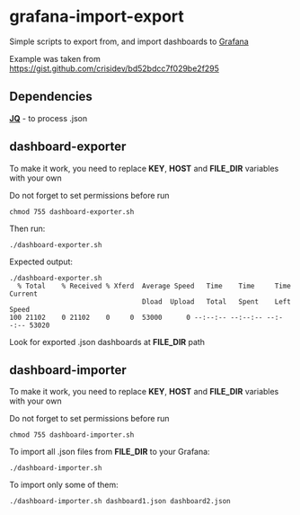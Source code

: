 # grafana-import-export

Simple scripts to export from, and import dashboards to [Grafana](http://grafana.org/)

Example was taken from https://gist.github.com/crisidev/bd52bdcc7f029be2f295 

## Dependencies
**[JQ](https://stedolan.github.io/jq/)** - to process .json

## dashboard-exporter
To make it work, you need to replace **KEY**, **HOST** and **FILE_DIR** variables with your own

Do not forget to set permissions before run
```
chmod 755 dashboard-exporter.sh
```

Then run:
```
./dashboard-exporter.sh
```

Expected output:
```
./dashboard-exporter.sh
  % Total    % Received % Xferd  Average Speed   Time    Time     Time  Current
                                 Dload  Upload   Total   Spent    Left  Speed
100 21102    0 21102    0     0  53000      0 --:--:-- --:--:-- --:--:-- 53020

```

Look for exported .json dashboards at **FILE_DIR** path

## dashboard-importer
To make it work, you need to replace **KEY**, **HOST** and **FILE_DIR** variables with your own

Do not forget to set permissions before run
```
chmod 755 dashboard-importer.sh
```

To import all .json files from **FILE_DIR** to your Grafana:
```
./dashboard-importer.sh
```

To import only some of them:
```
./dashboard-importer.sh dashboard1.json dashboard2.json
```
